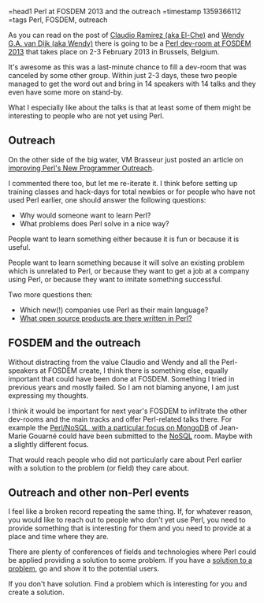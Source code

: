 =head1 Perl at FOSDEM 2013 and the outreach
=timestamp 1359366112
=tags Perl, FOSDEM, outreach



As you can read on the post of
<a href="https://nxadm.wordpress.com/2013/01/28/perlfosdem2012_wewill_be_there/">Claudio Ramirez (aka El-Che)</a>
and <a href="http://wendyga.wordpress.com/2013/01/27/15/">Wendy G.A. van Dijk (aka Wendy)</a> there is going to
be a <a href="https://fosdem.org/2013/schedule/track/perl/">Perl dev-room at FOSDEM 2013</a> that takes place on 2-3
February 2013 in Brussels, Belgium.



It's awesome as this was a last-minute chance to fill a dev-room that was canceled by some other group.
Within just 2-3 days, these two people managed to get the word out and bring in 14 speakers with 14 talks and they even
have some more on stand-by.

What I especially like about the talks is that at least some of them might be interesting to people
who are not yet using Perl.

<h2>Outreach</h2>

On the other side of the big water, VM Brasseur just posted an article on
<a href="http://anonymoushash.vmbrasseur.com/2013/01/22/improving-perls-new-programmer-outreach/">improving Perl's New Programmer Outreach</a>.

I commented there too, but let me re-iterate it. I think before setting up training classes and hack-days for total
newbies or for people who have not used Perl earlier, one should answer the following questions:
<ul>
<li>Why would someone want to learn Perl?</li>
<li>What problems does Perl solve in a nice way?</li>
</ul>

People want to learn something either because it is fun or because it is useful.

People want to learn something because it will solve an existing problem which is unrelated to
Perl, or because they want to get a job at a company using Perl, or because they want to
imitate something successful.

Two more questions then:

<ul>
<li>Which new(!) companies use Perl as their main language?</li>
<li><a href="/perl-based-open-source-products.html">What open source products are there written in Perl?</a></li>
</ul>


<h2>FOSDEM and the outreach</h2>

Without distracting from the value Claudio and Wendy and all the Perl-speakers at FOSDEM create,
I think there is something else, equally important that could have been done at FOSDEM.
Something I tried in previous years and mostly failed. So I am not blaming anyone, I am just expressing my thoughts.

I think it would be important for next year's FOSDEM to infiltrate the other dev-rooms and the main tracks and
offer Perl-related talks there. For example the
<a href="https://fosdem.org/2013/schedule/event/perl_nosql_mongodb/">Perl/NoSQL, with a particular focus on MongoDB</a>
of Jean-Marie Gouarné could have been submitted to the <a href="https://fosdem.org/2013/schedule/track/nosql/">NoSQL</a>
room. Maybe with a slightly different focus.

That would reach people who did not particularly care about Perl earlier with a solution to the problem (or field) they care about.

<h2>Outreach and other non-Perl events</h2>

I feel like a broken record repeating the same thing. If, for whatever reason, you would like to reach out to people
who don't yet use Perl, you need to provide something that is interesting for them and you need to provide at a place
and time where they are.

There are plenty of conferences of fields and technologies where Perl could be applied providing a solution to some
problem. If you have a <a href="/perl-based-open-source-products.html">solution to a problem</a>, go and show it
to the potential users.

If you don't have solution. Find a problem which is interesting for you and create a solution.

